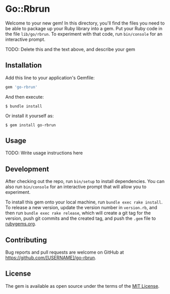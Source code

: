 # Go::Rbrun

Welcome to your new gem! In this directory, you'll find the files you need to be able to package up your Ruby library into a gem. Put your Ruby code in the file `lib/go/rbrun`. To experiment with that code, run `bin/console` for an interactive prompt.

TODO: Delete this and the text above, and describe your gem

## Installation

Add this line to your application's Gemfile:

```ruby
gem 'go-rbrun'
```

And then execute:

    $ bundle install

Or install it yourself as:

    $ gem install go-rbrun

## Usage

TODO: Write usage instructions here

## Development

After checking out the repo, run `bin/setup` to install dependencies. You can also run `bin/console` for an interactive prompt that will allow you to experiment.

To install this gem onto your local machine, run `bundle exec rake install`. To release a new version, update the version number in `version.rb`, and then run `bundle exec rake release`, which will create a git tag for the version, push git commits and the created tag, and push the `.gem` file to [rubygems.org](https://rubygems.org).

## Contributing

Bug reports and pull requests are welcome on GitHub at https://github.com/[USERNAME]/go-rbrun.

## License

The gem is available as open source under the terms of the [MIT License](https://opensource.org/licenses/MIT).
